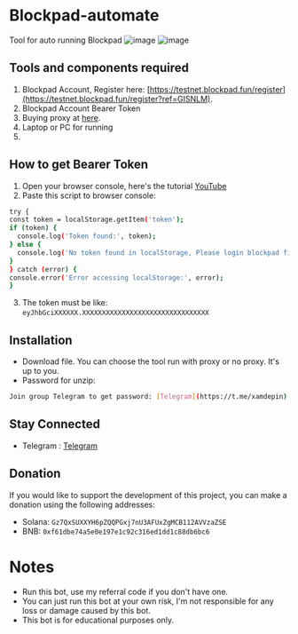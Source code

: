 # Blockpad-automate
Tool for auto running Blockpad
![image](https://github.com/user-attachments/assets/ee9ffed7-88a2-4fe6-a0e9-e0103aed3f86)
![image](https://github.com/user-attachments/assets/35a64b14-2e56-4f02-b438-84d8a3d55e9a)




## Tools and components required
1. Blockpad Account, Register here: [https://testnet.blockpad.fun/register](https://testnet.blockpad.fun/register?ref=GISNLM).
2. Blockpad Account Bearer Token
3. Buying proxy at [here](https://app.proxies.fo/ref/2fe2c521-8a31-47f2-5f90-776f2627dd01).
4. Laptop or PC for running
5. 
## How to get Bearer Token
1. Open your browser console, here's the tutorial [YouTube](https://www.youtube.com/watch?v=Vmi-mVcn1uQ&ab_channel=SpeedyTutorials)
2. Paste this script to browser console:
  ```bash
  try {
  const token = localStorage.getItem('token');
  if (token) {
    console.log('Token found:', token);
  } else {
    console.log('No token found in localStorage, Please login blockpad first: https://testnet.blockpad.fun/register?ref=TZSXOS');
  }
} catch (error) {
  console.error('Error accessing localStorage:', error);
}
  ```
3. The token must be like: `eyJhbGciXXXXXX.XXXXXXXXXXXXXXXXXXXXXXXXXXXXXXXX`
## Installation
- Download file. You can choose the tool run with proxy or no proxy. It's up to you.
- Password for unzip:
```bash
Join group Telegram to get password: [Telegram](https://t.me/xamdepin)
```
## Stay Connected

- Telegram : [Telegram](https://t.me/xamdepin)

## Donation

If you would like to support the development of this project, you can make a donation using the following addresses:

- Solana: `Gz7QxSUXXYH6pZQQPGxj7nU3AFUxZgMCB112AVVzaZSE`
- BNB: `0xf61dbe74a5e0e197e1c92c316ed1dd1c88db6bc6`

# Notes
- Run this bot, use my referral code if you don't have one.
- You can just run this bot at your own risk, I'm not responsible for any loss or damage caused by this bot.
- This bot is for educational purposes only.

